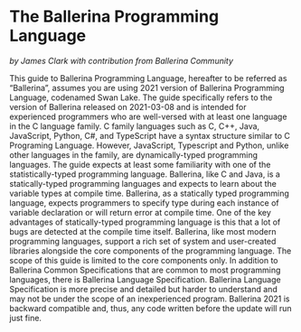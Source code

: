 # The Ballerina Programming Language

*by James Clark with contribution from Ballerina Community*

This guide to Ballerina Programming Language, hereafter to be referred as “Ballerina”, assumes you are using 2021 version of Ballerina Programming Language, codenamed Swan Lake. The guide specifically refers to the version of Ballerina released on 2021-03-08 and is intended for experienced programmers who are well-versed with at least one language in the C language family.
C family languages such as C, C++, Java, JavaScript, Python, C#, and TypeScript have a syntax structure similar to C Programing Language. However, JavaScript, Typescript and Python, unlike other languages in the family, are dynamically-typed programming languages. The guide expects at least some familiarity with one of the statistically-typed programming language.
Ballerina, like C and Java, is a statically-typed programming languages and expects to learn about the variable types at compile time. Ballerina, as a statically typed programming language, expects programmers to specify type during each instance of variable declaration or will return error at compile time.
One of the key advantages of statically-typed programming language is this that a lot of bugs are detected at the compile time itself.
Ballerina, like most modern programming languages, support a rich set of system and user-created libraries alongside the core components of the programming language. The scope of this guide is limited to the core components only. 
In addition to Ballerina Common Specifications that are common to most programming languages, there is Ballerina Language Specification. Ballerina Language Specification is more precise and detailed but harder to understand and may not be under the scope of an inexperienced program.
Ballerina 2021 is backward compatible and, thus, any code written before the update will run just fine. 
